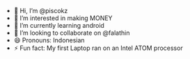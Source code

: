 - 👋 Hi, I’m @piscokz
- 👀 I’m interested in making MONEY
- 🌱 I’m currently learning android
- 💞️ I’m looking to collaborate on @falathin
- 😄 Pronouns: Indonesian
- ⚡ Fun fact: My first Laptop ran on an Intel ATOM processor
  <!-- - 📫 How to reach me ... -->

<!---
piscokz/piscokz is a ✨ special ✨ repository because its `README.md` (this file) appears on your GitHub profile.
You can click the Preview link to take a look at your changes.
--->
